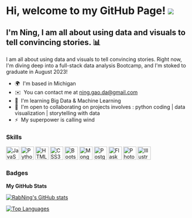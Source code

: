 Hi, welcome to my GitHub Page!  ![](https://user-images.githubusercontent.com/18350557/176309783-0785949b-9127-417c-8b55-ab5a4333674e.gif)
=============================================================================================================================================

I'm Ning, I am all about using data and visuals to tell convincing stories. 📊
---------------------

I am all about using data and visuals to tell convincing stories. Right now, I'm diving deep into a full-stack data analysis Bootcamp, and I'm stoked to graduate in August 2023!

*   🌍  I'm based in Michigan
*   ✉️  You can contact me at [ning.gao.da@gmail.com](mailto:ning.gao.da@gmail.com)
*   🧠  I'm learning Big Data & Machine Learning
*   🤝  I'm open to collaborating on projects involves : python coding | data visualization | storytelling with data
*   ⚡  My superpower is calling wind
  ### Skills 
<p align="left">
<a href="https://developer.mozilla.org/en-US/docs/Web/JavaScript" target="_blank" rel="noreferrer"><img src="https://raw.githubusercontent.com/danielcranney/readme-generator/main/public/icons/skills/javascript-colored.svg" width="36" height="36" alt="JavaScript" /></a>
<a href="https://www.python.org/" target="_blank" rel="noreferrer"><img src="https://raw.githubusercontent.com/danielcranney/readme-generator/main/public/icons/skills/python-colored.svg" width="36" height="36" alt="Python" /></a>
<a href="https://developer.mozilla.org/en-US/docs/Glossary/HTML5" target="_blank" rel="noreferrer"><img src="https://raw.githubusercontent.com/danielcranney/readme-generator/main/public/icons/skills/html5-colored.svg" width="36" height="36" alt="HTML5" /></a>
<a href="https://www.w3.org/TR/CSS/#css" target="_blank" rel="noreferrer"><img src="https://raw.githubusercontent.com/danielcranney/readme-generator/main/public/icons/skills/css3-colored.svg" width="36" height="36" alt="CSS3" /></a>
<a href="https://getbootstrap.com/" target="_blank" rel="noreferrer"><img src="https://raw.githubusercontent.com/danielcranney/readme-generator/main/public/icons/skills/bootstrap-colored.svg" width="36" height="36" alt="Bootstrap" /></a>
<a href="https://www.mongodb.com/" target="_blank" rel="noreferrer"><img src="https://raw.githubusercontent.com/danielcranney/readme-generator/main/public/icons/skills/mongodb-colored.svg" width="36" height="36" alt="MongoDB" /></a>
<a href="https://www.postgresql.org/" target="_blank" rel="noreferrer"><img src="https://raw.githubusercontent.com/danielcranney/readme-generator/main/public/icons/skills/postgresql-colored.svg" width="36" height="36" alt="PostgreSQL" /></a>
<a href="https://flask.palletsprojects.com/en/2.0.x/" target="_blank" rel="noreferrer"><img src="https://raw.githubusercontent.com/danielcranney/readme-generator/main/public/icons/skills/flask-colored.svg" width="36" height="36" alt="Flask" /></a>
<a href="https://www.adobe.com/uk/products/photoshop.html" target="_blank" rel="noreferrer"><img src="https://raw.githubusercontent.com/danielcranney/readme-generator/main/public/icons/skills/photoshop-colored.svg" width="36" height="36" alt="Photoshop" /></a>
<a href="adobe.com/uk/products/illustrator.html" target="_blank" rel="noreferrer"><img src="https://raw.githubusercontent.com/danielcranney/readme-generator/main/public/icons/skills/illustrator-colored.svg" width="36" height="36" alt="Illustrator" /></a>
</p>
                    
### Badges

<b>My GitHub Stats</b>

<a href="http://www.github.com/RabNing"><img src="https://github-readme-stats.vercel.app/api?username=RabNing&show_icons=true&hide=prs,issues,&count_private=true&title_color=0891b2&text_color=1c1917&icon_color=0891b2&bg_color=ffffff&hide_border=false&show_icons=true" alt="RabNing's GitHub stats" /></a>

<a href="https://github.com/RabNing" align="left"><img src="https://github-readme-stats.vercel.app/api/top-langs/?username=RabNing&langs_count=10&title_color=0891b2&text_color=1c1917&icon_color=0891b2&bg_color=ffffff&hide_border=false&locale=en&custom_title=Top%20%Languages" alt="Top Languages" /></a>
